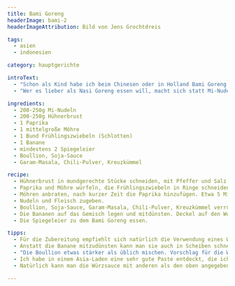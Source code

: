 ```yaml
---
title: Bami Goreng
headerImage: bami-2
headerImageAttribution: Bild von Jens Grochtdreis

tags:
  - asien
  - indonesien

category: hauptgerichte

introText:
  - "Schon als Kind habe ich beim Chinesen oder in Holland Bami Goreng und Nasi Goreng geliebt. Als ich es dann selber kochen wollte, stellte ich fest, daß es unendliche Variationen gibt (von den Gewürzmischungen wollen wir jetzt gar nicht reden). Also bastelte ich mir meine eigene Version zusammen. Deren Kern ist die Würzsauce. Damit steht und fällt der gesamte Geschmack. M.E. sollten auch weder die Eier, noch die Banane fehlen."
  - "Wer es lieber als Nasi Goreng essen will, macht sich statt Mi-Nudeln einfach Reis dazu. Ich finde Mi-Nudeln am Praktischsten, weil man sie einfach nur mit heißem Wasser übergießt und ein wenig ziehen läßt. Schneller kann es gar nicht gehen."

ingredients:
  - 200-250g Mi-Nudeln
  - 200-250g Hühnerbrust
  - 1 Paprika
  - 1 mittelgroße Möhre
  - 1 Bund Frühlingszwiebeln (Schlotten)
  - 1 Banane
  - mindestens 2 Spiegeleier
  - Boullion, Soja-Sauce
  - Garam-Masala, Chili-Pulver, Kreuzkümmel

recipe:
  - Hühnerbrust in mundgerechte Stücke schneiden, mit Pfeffer und Salz würzen, in Mehl wälzen, anbraten und herausnehmen.
  - Paprika und Möhre würfeln, die Frühlingszwiebeln in Ringe schneiden.
  - Möhren anbraten, nach kurzer Zeit die Paprika hinzufügen. Etwa 5 Minuten weiterbraten.
  - Nudeln und Fleisch zugeben.
  - Boullion, Soja-Sauce, Garam-Masala, Chili-Pulver, Kreuzkümmel verrühren (Mengen nach Belieben) und unter das Gemisch mengen. Die Nudeln müssen dunkel geworden sein. Unbedingt abschmecken.
  - Die Bananen auf das Gemisch legen und mitdünsten. Deckel auf den Wok oder die Pfanne.
  - Die Spiegeleier zu dem Bami Goreng essen.

tipps:
  - Für die Zubereitung empfiehlt sich natürlich die Verwendung eines Wok!
  - Anstatt die Banane mitzudünsten kann man sie auch in Scheiben schneiden und kurz auf einer Seite anbraten. Dafür dürfen allerdings nur feste Bananen benutzt werden.
  - "Die Boullion etwas stärker als üblich mischen. Vorschlag für die Würzsauce: 150ml Boullion, 3 EL Soja-Sauce, 1 gehäufter TL Garam Masala, 1 gestrichener TL Kreuzkümmel, etwas Chili-Pulver."
  - Ich habe in einem Asia-Laden eine sehr gute Paste entdeckt, die ich hin und wieder statt Pfeffer und Salz zum Würzen des Fleischs nutze. Es ist ein französisches Produkt namens Carry Vinday. Es enthält Kreuzkümmel, 5-Gewürz-Pulver, Senf, Knoblauch, Essig und anderes. Man muß es mit einem bischen Öl geschmeidiger machen und dann damit das Fleisch einreiben. Da diese Paste eine gewisse Grundschärfe besitzt, sollte vor dem Würzen mit Chili-Pulver abgeschmeckt werden.
  - Natürlich kann man die Würzsauce mit anderen als den oben angegebenen Gewürzen versehen.

---
```

